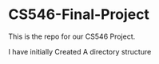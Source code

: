 # CS546-Final-Project
This is the repo for our CS546 Project.

I have initially Created A directory structure
